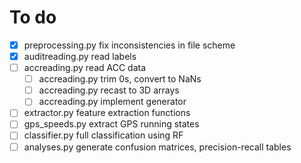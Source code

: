 # To do

- [x] preprocessing.py fix inconsistencies in file scheme
- [x] auditreading.py read labels
- [ ] accreading.py read ACC data
    - [ ] accreading.py trim 0s, convert to NaNs
    - [ ] accreading.py recast to 3D arrays
    - [ ] accreading.py implement generator
- [ ] extractor.py feature extraction functions
- [ ] gps_speeds.py extract GPS running states
- [ ] classifier.py full classification using RF
- [ ] analyses.py generate confusion matrices, precision-recall tables
